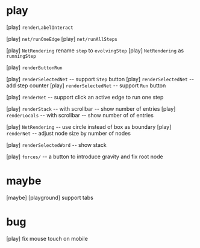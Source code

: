 # play

[play] `renderLabelInteract`

[play] `net/runOneEdge`
[play] `net/runAllSteps`

[play] `NetRendering` rename `step` to `evolvingStep`
[play] `NetRendering` as `runningStep`

[play] `renderButtonRun`

[play] `renderSelectedNet` -- support `Step` button
[play] `renderSelectedNet` -- add step counter
[play] `renderSelectedNet` -- support `Run` button

[play] `renderNet` -- support click an active edge to run one step

[play] `renderStack` -- with scrollbar -- show number of entries
[play] `renderLocals` -- with scrollbar -- show number of of entries

[play] `NetRendering` -- use circle instead of box as boundary
[play] `renderNet` -- adjust node size by number of nodes

[play] `renderSelectedWord` -- show stack

[play] `forces/` -- a button to introduce gravity and fix root node

# maybe

[maybe] [playground] support tabs

# bug

[play] fix mouse touch on mobile
